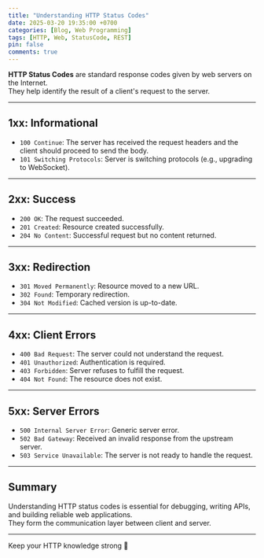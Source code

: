 ```yaml
---
title: "Understanding HTTP Status Codes"
date: 2025-03-20 19:35:00 +0700
categories: [Blog, Web Programming]
tags: [HTTP, Web, StatusCode, REST]
pin: false
comments: true
---
```


**HTTP Status Codes** are standard response codes given by web servers on the Internet.  
They help identify the result of a client's request to the server.

---

## 1xx: Informational

- `100 Continue`: The server has received the request headers and the client should proceed to send the body.
- `101 Switching Protocols`: Server is switching protocols (e.g., upgrading to WebSocket).

---

## 2xx: Success

- `200 OK`: The request succeeded.
- `201 Created`: Resource created successfully.
- `204 No Content`: Successful request but no content returned.

---

## 3xx: Redirection

- `301 Moved Permanently`: Resource moved to a new URL.
- `302 Found`: Temporary redirection.
- `304 Not Modified`: Cached version is up-to-date.

---

## 4xx: Client Errors

- `400 Bad Request`: The server could not understand the request.
- `401 Unauthorized`: Authentication is required.
- `403 Forbidden`: Server refuses to fulfill the request.
- `404 Not Found`: The resource does not exist.

---

## 5xx: Server Errors

- `500 Internal Server Error`: Generic server error.
- `502 Bad Gateway`: Received an invalid response from the upstream server.
- `503 Service Unavailable`: The server is not ready to handle the request.

---

## Summary

Understanding HTTP status codes is essential for debugging, writing APIs, and building reliable web applications.  
They form the communication layer between client and server.

---

Keep your HTTP knowledge strong 💪
